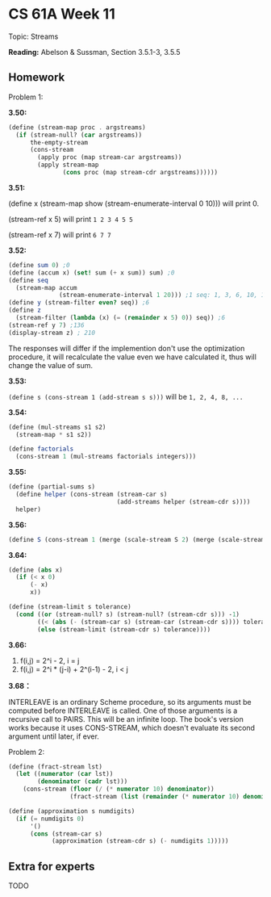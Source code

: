 # CS 61A Week 11

Topic: Streams

**Reading:** Abelson & Sussman, Section 3.5.1-3, 3.5.5

## Homework

Problem 1:

**3.50:**

```Scheme
(define (stream-map proc . argstreams)
  (if (stream-null? (car argstreams))
      the-empty-stream
      (cons-stream
        (apply proc (map stream-car argstreams))
        (apply stream-map
               (cons proc (map stream-cdr argstreams))))))
```

**3.51:**

(define x (stream-map show (stream-enumerate-interval 0 10))) will print 0.

(stream-ref x 5) will print `1 2 3 4 5 5`

(stream-ref x 7) will print `6 7 7`

**3.52:**

```Scheme
(define sum 0) ;0
(define (accum x) (set! sum (+ x sum)) sum) ;0
(define seq
  (stream-map accum
              (stream-enumerate-interval 1 20))) ;1 seq: 1, 3, 6, 10, 15, 21, 28, 36, 45, 55, 66, 78, 91, 105, 120, 136, 153, 171, 190, 210
(define y (stream-filter even? seq)) ;6
(define z
  (stream-filter (lambda (x) (= (remainder x 5) 0)) seq)) ;6
(stream-ref y 7) ;136
(display-stream z) ; 210
```

The responses will differ if the implemention don't use the optimization procedure, it will recalculate the value even we have calculated it, thus will change the value of sum.

**3.53:**

`(define s (cons-stream 1 (add-stream s s)))` will be `1, 2, 4, 8, ...`

**3.54:**

```Scheme
(define (mul-streams s1 s2)
  (stream-map * s1 s2))

(define factorials
  (cons-stream 1 (mul-streams factorials integers)))
```

**3.55:**

```Scheme
(define (partial-sums s)
  (define helper (cons-stream (stream-car s)
                              (add-streams helper (stream-cdr s))))
  helper)
```

**3.56:**

```Scheme
(define S (cons-stream 1 (merge (scale-stream S 2) (merge (scale-stream S 3) (scale-stream S 5)))))
```

**3.64:**

```Scheme
(define (abs x)
  (if (< x 0)
      (- x)
      x))

(define (stream-limit s tolerance)
  (cond ((or (stream-null? s) (stream-null? (stream-cdr s))) -1)
        ((< (abs (- (stream-car s) (stream-car (stream-cdr s)))) tolerance) (stream-car (stream-cdr s)))
        (else (stream-limit (stream-cdr s) tolerance))))
```

**3.66:**

1. f(i,j) = 2^i - 2, i = j
2. f(i,j) = 2^i * (j-i) + 2^(i-1) - 2, i < j

**3.68：**

INTERLEAVE is an ordinary Scheme procedure, so its arguments must be computed before INTERLEAVE is called.  One of those arguments is a recursive call to PAIRS.  This will be an infinite loop. The book's version works because it uses CONS-STREAM, which doesn't evaluate its second argument until later, if ever.

Problem 2:

```Scheme
(define (fract-stream lst)
  (let ((numerator (car lst))
        (denominator (cadr lst)))
    (cons-stream (floor (/ (* numerator 10) denominator))
                 (fract-stream (list (remainder (* numerator 10) denominator) denominator) ))))

(define (approximation s numdigits)
  (if (= numdigits 0)
      '()
      (cons (stream-car s)
            (approximation (stream-cdr s) (- numdigits 1)))))
```

## Extra for experts

TODO
